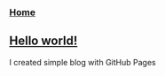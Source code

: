 ### [Home](https://mrwooltrest.github.io/)

## [Hello world!](blog/hello-world)
I created simple blog with GitHub Pages
